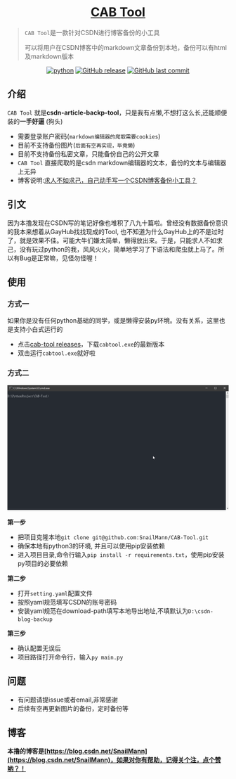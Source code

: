 <h1 align="center"><a href="https://github.com/SnailMann" target="_blank">CAB Tool</a></h1>

> `CAB Tool`是一款针对CSDN进行博客备份的小工具
> 
> 可以将用户在CSDN博客中的markdown文章备份到本地，备份可以有html及markdown版本

<p align="center">
<a href="#"><img alt="python" src="https://img.shields.io/badge/python-3.7-blue.svg"/></a>
<a href="https://github.com/SnailMann/CAB-Tool/releases"><img alt="GitHub release" src="https://img.shields.io/github/release/SnailMann/CAB-Tool.svg"></a>
<a href="https://github.com/SnailMann/CAB-Tool/commits"><img alt="GitHub last commit" src="https://img.shields.io/github/last-commit/SnailMann/CAB-Tool.svg?label=update"></a>

</p>

## 介绍

`CAB Tool`  就是**csdn-article-backp-tool**，只是我有点懒,不想打这么长,还能顺便装的**一手好逼** (狗头)


- 需要登录账户密码(`markdown编辑器的爬取需要cookies`)
- 目前不支持备份图片(`后面有空再实现，毕竟懒`)
- 目前不支持备份私密文章，只能备份自己的公开文章
- `CAB Tool` 直接爬取的是csdn markdown编辑器的文本，备份的文本与编辑器上无异
- 博客说明:[求人不如求己，自己动手写一个CSDN博客备份小工具？](https://blog.csdn.net/SnailMann/article/details/96474068)



## 引文

因为本撸发现在CSDN写的笔记好像也堆积了八九十篇啦。曾经没有数据备份意识的我本来想着从GayHub找找现成的Tool, 也不知道为什么GayHub上的不是过时了，就是效果不佳。可能大牛们嫌太简单，懒得放出来。于是，只能求人不如求己，没有玩过python的我，风风火火，简单地学习了下语法和爬虫就上马了。所以有Bug是正常嘛，见怪勿怪喔！



## 使用

### 方式一

如果你是没有任何python基础的同学，或是懒得安装py环境。没有关系，这里也是支持小白式运行的

- 点击[cab-tool releases](https://github.com/SnailMann/CAB-Tool/releases)，下载`cabtool.exe`的最新版本
- 双击运行`cabtool.exe`就好啦



### 方式二

![效果图](./asset/img/cab-tool.gif)

**第一步**

- 把项目克隆本地`git clone git@github.com:SnailMann/CAB-Tool.git`
- 确保本地有python3的环境, 并且可以使用pip安装依赖
- 进入项目目录,命令行输入`pip install -r requirements.txt`，使用pip安装py项目的必要依赖

**第二步**

- 打开`setting.yaml`配置文件
- 按照yaml规范填写CSDN的账号密码
- 安装yaml规范在download-path填写本地导出地址,不填默认为`D:\csdn-blog-backup`

**第三步**

- 确认配置无误后
- 项目路径打开命令行，输入`py main.py`

## 问题

- 有问题请提issue或者email,非常感谢
- 后续有空再更新图片的备份，定时备份等

## 博客




**本撸的博客是[https://blog.csdn.net/SnailMann](https://blog.csdn.net/SnailMann)，如果对你有帮助，记得关个注，点个赞哟？！**

